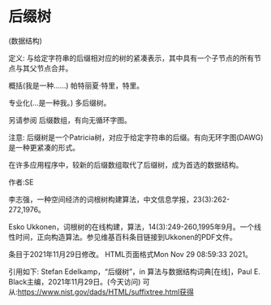# 后缀树


(数据结构)



定义:
与给定字符串的后缀相对应的树的紧凑表示，其中具有一个子节点的所有节点与其父节点合并。



概括(我是一种……)
帕特丽夏·特里，特里。



专业化(…是一种我。)
多后缀树。



另请参阅
后缀数组，有向无循环字图。



注意:
后缀树是一个Patricia树，对应于给定字符串的后缀。有向无环字图(DAWG)是一种更紧凑的形式。

在许多应用程序中，较新的后缀数组取代了后缀树，成为首选的数据结构。


作者:SE


李志强，一种空间经济的词根树构建算法，中文信息学报，23(3):262-272,1976。

Esko Ukkonen，词根树的在线构建，算法，14(3):249-260,1995年9月。一个线性时间，正向构造算法。参见维基百科条目链接到Ukkonen的PDF文件。








条目于2021年11月29日修改。
HTML页面格式Mon Nov 29 08:59:33 2021。



引用如下:
Stefan Edelkamp，“后缀树”，in
算法与数据结构词典[在线]，Paul E. Black主编，2021年11月29日。(今天访问)
可从:https://www.nist.gov/dads/HTML/suffixtree.html获得